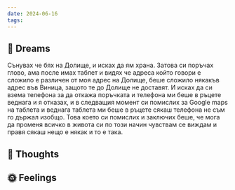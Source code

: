 ```yaml
---
date: 2024-06-16
tags:
---
```


## 💭 Dreams
Сънувах че бях на Долище, и исках да ям храна. Затова си поръчах глово, ама после имах таблет и видях че адреса който говори е сложило е различен от моя адрес на Долище, беше сложило някакъв адрес във Виница, защото те до Долище не доставят. И исках да си взема телефона за да откажа поръчката и телефона ми беше в ръцете веднага и я отказах, и в следващия момент си помислих за Google maps на таблета и веднага таблета ми беше в ръцете сякаш телефона не съм го държал изобщо. Това което си помислих и заключих беше, че мога да променя всичко в живота си по този начин чувствам се виждам и правя сякаш нещо е някак и то е така. 
## 🤔 Thoughts 

## 🌞 Feelings 

